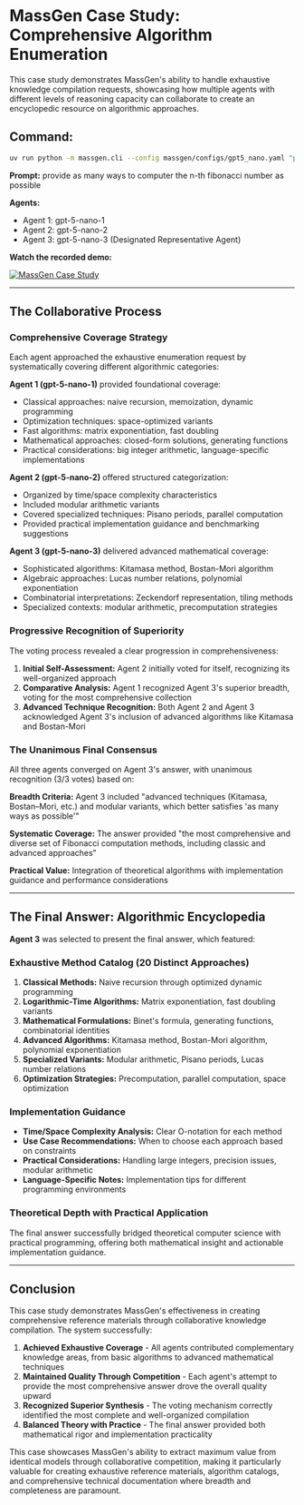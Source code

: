 # MassGen Case Study: Comprehensive Algorithm Enumeration

This case study demonstrates MassGen's ability to handle exhaustive knowledge compilation requests, showcasing how multiple agents with different levels of reasoning capacity can collaborate to create an encyclopedic resource on algorithmic approaches.

## Command:
```bash
uv run python -m massgen.cli --config massgen/configs/gpt5_nano.yaml "provide as many ways to computer the n-th fibonacci number as possible"
```

**Prompt:** provide as many ways to computer the n-th fibonacci number as possible

**Agents:**
* Agent 1: gpt-5-nano-1
* Agent 2: gpt-5-nano-2  
* Agent 3: gpt-5-nano-3 (Designated Representative Agent)

**Watch the recorded demo:**

[![MassGen Case Study](https://img.youtube.com/vi/VSPzFFvET6w/0.jpg)](https://www.youtube.com/watch?v=VSPzFFvET6w)

---

## The Collaborative Process

### Comprehensive Coverage Strategy
Each agent approached the exhaustive enumeration request by systematically covering different algorithmic categories:

**Agent 1 (gpt-5-nano-1)** provided foundational coverage:
- Classical approaches: naive recursion, memoization, dynamic programming
- Optimization techniques: space-optimized variants
- Fast algorithms: matrix exponentiation, fast doubling
- Mathematical approaches: closed-form solutions, generating functions
- Practical considerations: big integer arithmetic, language-specific implementations

**Agent 2 (gpt-5-nano-2)** offered structured categorization:
- Organized by time/space complexity characteristics
- Included modular arithmetic variants
- Covered specialized techniques: Pisano periods, parallel computation
- Provided practical implementation guidance and benchmarking suggestions

**Agent 3 (gpt-5-nano-3)** delivered advanced mathematical coverage:
- Sophisticated algorithms: Kitamasa method, Bostan-Mori algorithm
- Algebraic approaches: Lucas number relations, polynomial exponentiation
- Combinatorial interpretations: Zeckendorf representation, tiling methods
- Specialized contexts: modular arithmetic, precomputation strategies

### Progressive Recognition of Superiority
The voting process revealed a clear progression in comprehensiveness:

1. **Initial Self-Assessment:** Agent 2 initially voted for itself, recognizing its well-organized approach
2. **Comparative Analysis:** Agent 1 recognized Agent 3's superior breadth, voting for the most comprehensive collection
3. **Advanced Technique Recognition:** Both Agent 2 and Agent 3 acknowledged Agent 3's inclusion of advanced algorithms like Kitamasa and Bostan-Mori

### The Unanimous Final Consensus
All three agents converged on Agent 3's answer, with unanimous recognition (3/3 votes) based on:

**Breadth Criteria:** Agent 3 included "advanced techniques (Kitamasa, Bostan–Mori, etc.) and modular variants, which better satisfies 'as many ways as possible'"

**Systematic Coverage:** The answer provided "the most comprehensive and diverse set of Fibonacci computation methods, including classic and advanced approaches"

**Practical Value:** Integration of theoretical algorithms with implementation guidance and performance considerations

---

## The Final Answer: Algorithmic Encyclopedia

**Agent 3** was selected to present the final answer, which featured:

### Exhaustive Method Catalog (20 Distinct Approaches)
1. **Classical Methods:** Naive recursion through optimized dynamic programming
2. **Logarithmic-Time Algorithms:** Matrix exponentiation, fast doubling variants
3. **Mathematical Formulations:** Binet's formula, generating functions, combinatorial identities
4. **Advanced Algorithms:** Kitamasa method, Bostan-Mori algorithm, polynomial exponentiation
5. **Specialized Variants:** Modular arithmetic, Pisano periods, Lucas number relations
6. **Optimization Strategies:** Precomputation, parallel computation, space optimization

### Implementation Guidance
- **Time/Space Complexity Analysis:** Clear O-notation for each method
- **Use Case Recommendations:** When to choose each approach based on constraints
- **Practical Considerations:** Handling large integers, precision issues, modular arithmetic
- **Language-Specific Notes:** Implementation tips for different programming environments

### Theoretical Depth with Practical Application
The final answer successfully bridged theoretical computer science with practical programming, offering both mathematical insight and actionable implementation guidance.

---

## Conclusion

This case study demonstrates MassGen's effectiveness in creating comprehensive reference materials through collaborative knowledge compilation. The system successfully:

1. **Achieved Exhaustive Coverage** - All agents contributed complementary knowledge areas, from basic algorithms to advanced mathematical techniques
2. **Maintained Quality Through Competition** - Each agent's attempt to provide the most comprehensive answer drove the overall quality upward
3. **Recognized Superior Synthesis** - The voting mechanism correctly identified the most complete and well-organized compilation
4. **Balanced Theory with Practice** - The final answer provided both mathematical rigor and implementation practicality

This case showcases MassGen's ability to extract maximum value from identical models through collaborative competition, making it particularly valuable for creating exhaustive reference materials, algorithm catalogs, and comprehensive technical documentation where breadth and completeness are paramount.
